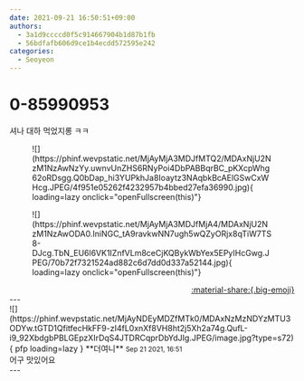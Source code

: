 ```yaml
---
date: 2021-09-21 16:50:51+09:00
authors:
  - 3a1d9ccccd0f5c914667904b1d87b1fb
  - 56bdfafb606d9ce1b4ecdd572595e242
categories:
  - Seoyeon
---
```


# 0-85990953

<div class="post-container" markdown="1">
<div class="content-container md-sidebar__scrollwrap" markdown="1">

셔나 대하 먹었지롱 ㅋㅋ
<figure markdown="1">
![](https://phinf.wevpstatic.net/MjAyMjA3MDJfMTQ2/MDAxNjU2NzM1NzAwNzYy.uwnvUnZHS6RNyPoi4DbPABBqrBC_pKXcpWhg62oRDsgg.Q0bDap_hi3YUPkhJa8Ioaytz3NAqbkBcAElGSwCxWHcg.JPEG/4f951e05262f4232957b4bbed27efa36990.jpg){ loading=lazy onclick="openFullscreen(this)"}
</figure>

<figure markdown="1">
![](https://phinf.wevpstatic.net/MjAyMjA3MDJfMjA4/MDAxNjU2NzM1NzAwODA0.IniNGC_tA9ravkwNN7ugh5wQZyORjx8qTiW7TS8-DJcg.TbN_EU6l6VK1IZnfVLm8ceCjKQBykWbYex5EPyIHcGwg.JPEG/70b72f7321524ad882c6d7dd0d337a52144.jpg){ loading=lazy onclick="openFullscreen(this)"}
</figure>


</div>
</div>

<div style="text-align: right;" markdown="1">
<a href="https://weverse.io/fromis9/fanpost/0-85990953" style="text-align: right;">:material-share:{.big-emoji}</a>
</div>
---

<div class="comments-container md-sidebar__scrollwrap" markdown="1">
<div class="comment" markdown="1">
<div class='id-container' markdown="1">
![](https://phinf.wevpstatic.net/MjAyNDEyMDZfMTk0/MDAxNzMzNDYzMTU3ODYw.tGTD1QfitfecHkFF9-zI4fL0xnXf8VH8ht2j5Xh2a74g.QufL-i9_92XbdgbPBLGEpzXIrDqS4JTDRCqprDbYdJIg.JPEG/image.jpg?type=s72){ pfp loading=lazy }
**<span class="artist">더여니</span>** <small>Sep 21 2021, 16:51</small><br>
</div>
<div class='comment-body' markdown="1">
어구 맛있어요
</div>
</div>
</div>
---
